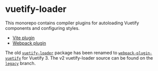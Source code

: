 # vuetify-loader

This monorepo contains compiler plugins for autoloading Vuetify components and configuring styles.

- [Vite plugin](./packages/vite-plugin)
- [Webpack plugin](./packages/webpack-plugin)

The old [`vuetify-loader`](https://npmjs.com/package/vuetify-loader) package has been renamed to [`webpack-plugin-vuetify`](https://npmjs.com/package/webpack-plugin-vuetify) for Vuetify 3.
The v2 vuetify-loader source can be found on the [`legacy`](https://github.com/vuetifyjs/vuetify-loader/tree/legacy) branch.
